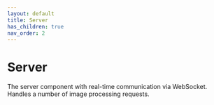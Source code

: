 ```yaml
---
layout: default
title: Server
has_children: true
nav_order: 2
---
```


# Server

The server component with real-time communication via WebSocket. Handles a number of image processing requests.